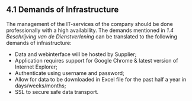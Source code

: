 ## 4.1 Demands of Infrastructure

The management of the IT-services of the company should be done professionally with a high availability. The demands mentioned in _1.4 Beschrijving van de Dienstverlening_ can be translated to the following demands of infrastructure:

- Data and webinterface will be hosted by Supplier;
- Application requires support for Google Chrome & latest version of Internet Explorer;
- Authenticate using username and password;
- Allow for data to be downloaded in Excel file for the past half a year in days/weeks/months;
- SSL to secure safe data transport.